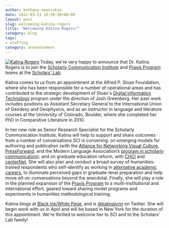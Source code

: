 ```yaml
---
author: bethany-nowviskie
date: 2012-03-23 10:39:16+00:00
layout: post
slug: welcoming-katina-rogers
title: "Welcoming Katina Rogers!"
category: blog
tags:
- staffing
category: announcement
---
```


[![Katina Rogers](http://static.scholarslab.org/wp-content/uploads/2012/03/KR_photo-271x300.jpg)](https://scholarslab.org/announcements/welcoming-katina-rogers/attachment/kr_photo/)
Today, we're very happy to announce that Dr. Katina Rogers is to join the [Scholarly Communication Institute](http://uvasci.org) and [Praxis Program](http://praxis.scholarslab.org) teams at the [Scholars' Lab](http://scholarslab.org).

Katina comes to us from an appointment at the Alfred P. Sloan Foundation, where she has been responsible for a number of operational areas and has contributed to the strategic development of Sloan's [Digital Information Technology](http://www.sloan.org/program/28) program under the direction of Josh Greenberg. Her past work includes positions as Assistant Secretary General to the International Union of Geodesy and Geophysics, and as an instructor in language and literature courses at the University of Colorado, Boulder, where she completed her PhD in Comparative Literature in 2010.

In her new role as Senior Research Specialist for the Scholarly Communication Institute, Katina will help to support and share outcomes from a number of conversations SCI is convening: on emerging models for authoring and publication (with the [Alliance for Networking Visual Culture](http://scalar.usc.edu/anvc/), [PressForward](http://pressforward.org/), and the Modern Language Association’s [program in scholarly communication](http://www.mla.org/news_from_mla/news_topic&topic=303)); and on graduate education reform, with [CHCI](http://chcinetwork.org) and [centerNet](http://digitalhumanities.org/centernet). She will also plan and conduct a broad survey of humanities-trained respondents who self-identify as working in [alternative academic careers](http://mediacommons.futureofthebook.org/alt-ac/), to illuminate perceived gaps in graduate-level preparation and help move _alt-ac_ conversations beyond the anecdotal. Finally, she will play a role in the planned expansion of the [Praxis Program](http://praxis.scholarslab.org) to a multi-institutional and international effort, geared toward sharing model programs and experiments in humanities methodological training.

Katina blogs at [Black Ink/White Page](http://katinarogers.com), and is [@katinalynn](https://twitter.com/#!/katinalynn) on Twitter. She will begin work with us in April and will be based in New York for the duration of this appointment. We're thrilled to welcome her to SCI and to the Scholars' Lab family!
